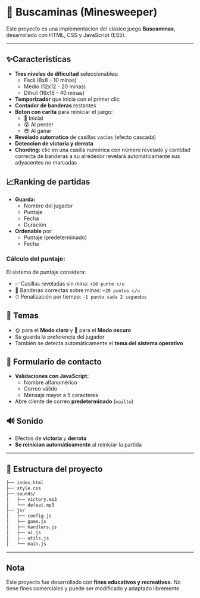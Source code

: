 # 🧨 Buscaminas (Minesweeper)

Este proyecto es una implementacion del clasico juego **Buscaminas**, desarrollado con HTML, CSS y JavaScript (ES5).

---

## ✨Caracteristicas

- **Tres niveles de dificultad** seleccionables:
    - Facil (8x8 - 10 minas)
    - Medio (12x12 - 20 minas)
    - Dificil (16x16 - 40 minas)
- **Temporizador** que inicia con el primer clic
- **Contador de banderas** restantes
- **Boton con carita** para reiniciar el juego:
    - 🙂 Inicial
    - 😵 Al perder
    - 😎 Al ganar
- **Revelado automatico** de casillas vacias (efecto cascada)
- **Deteccion de victoria y derrota**
- **Chording:** clic en una casilla numérica con número revelado y cantidad correcta de banderas a su alrededor revelará automáticamente sus adyacentes no marcadas

## 📈Ranking de partidas
- **Guarda:**
  - Nombre del jugador
  - Puntaje
  - Fecha
  - Duración
- **Ordenable** por:
  - Puntaje (predeterminado)
  - Fecha

### Cálculo del puntaje:
El sistema de puntaje considera:

- ✅ Casillas reveladas sin mina: `+10 punto c/u`
- 🚩 Banderas correctas sobre minas: `+20 puntos c/u`
- ⏱ Penalización por tiempo: `-1 punto cada 2 segundos`

## 🎨 Temas

- 🌞 para el **Modo claro** y 🌙 para el **Modo oscuro**
- Se guarda la preferencia del jugador
- También se detecta automáticamente el **tema del sistema operativo**

## 📣 Formulario de contacto

- **Validaciones con JavaScript:**
  - Nombre alfanumérico
  - Correo válido
  - Mensaje mayor a 5 caracteres
- Abre cliente de correo **predeterminado** (`mailto`)

## 🔊 Sonido

- Efectos de **victoria** y **derrota**
- **Se reinician automáticamente** al reiniciar la partida
  
---

## 📁 Estructura del proyecto

```bash
├── index.html
├── style.css
├── sounds/
│   ├── victory.mp3
│   └── defeat.mp3
├── js/
│   ├── config.js
│   ├── game.js
│   ├── handlers.js
│   ├── ui.js
│   ├── utils.js
│   └── main.js
```
---

##  Nota

Este proyecto fue desarrollado con **fines educativos y recreativos.**
No tiene fines comerciales y puede ser modificado y adaptado libremente.